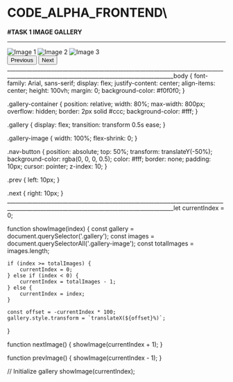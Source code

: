 # CODE_ALPHA_FRONTEND\
**#TASK 1 IMAGE GALLERY**
_________________________________________________________________________________________________________________________________________
<!DOCTYPE html>
<html lang="en">
<head>
    <meta charset="UTF-8">
    <meta name="viewport" content="width=device-width, initial-scale=1.0">
    <title>Image Gallery</title>
    <link rel="stylesheet" href="styles.css">
</head>
<body>
    <div class="gallery-container">
        <div class="gallery">
            <img src="image1.jpg" alt="Image 1" class="gallery-image">
            <img src="image2.jpg" alt="Image 2" class="gallery-image">
            <img src="image3.jpg" alt="Image 3" class="gallery-image">
            <!-- Add more images as needed -->
        </div>
        <button class="nav-button prev" onclick="prevImage()">Previous</button>
        <button class="nav-button next" onclick="nextImage()">Next</button>
    </div>
    <script src="script.js"></script>
</body>
</html>
__________________________________________________________________________________________________________________________________________body {
    font-family: Arial, sans-serif;
    display: flex;
    justify-content: center;
    align-items: center;
    height: 100vh;
    margin: 0;
    background-color: #f0f0f0;
}

.gallery-container {
    position: relative;
    width: 80%;
    max-width: 800px;
    overflow: hidden;
    border: 2px solid #ccc;
    background-color: #fff;
}

.gallery {
    display: flex;
    transition: transform 0.5s ease;
}

.gallery-image {
    width: 100%;
    flex-shrink: 0;
}

.nav-button {
    position: absolute;
    top: 50%;
    transform: translateY(-50%);
    background-color: rgba(0, 0, 0, 0.5);
    color: #fff;
    border: none;
    padding: 10px;
    cursor: pointer;
    z-index: 10;
}

.prev {
    left: 10px;
}

.next {
    right: 10px;
}
__________________________________________________________________________________________________________________________________________let currentIndex = 0;

function showImage(index) {
    const gallery = document.querySelector('.gallery');
    const images = document.querySelectorAll('.gallery-image');
    const totalImages = images.length;

    if (index >= totalImages) {
        currentIndex = 0;
    } else if (index < 0) {
        currentIndex = totalImages - 1;
    } else {
        currentIndex = index;
    }

    const offset = -currentIndex * 100;
    gallery.style.transform = `translateX(${offset}%)`;
}

function nextImage() {
    showImage(currentIndex + 1);
}

function prevImage() {
    showImage(currentIndex - 1);
}

// Initialize gallery
showImage(currentIndex);
